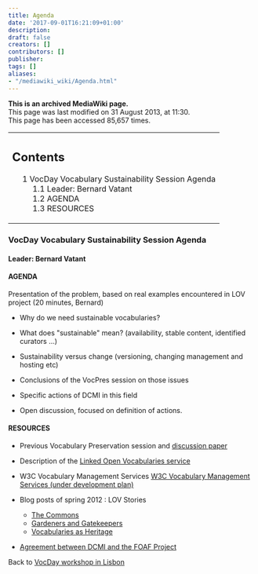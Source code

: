 ```yaml
---
title: Agenda
date: '2017-09-01T16:21:09+01:00'
description: 
draft: false
creators: []
contributors: []
publisher: 
tags: []
aliases:
- "/mediawiki_wiki/Agenda.html"
---
```


 **This is an archived MediaWiki page.**  
This page was last modified on 31 August 2013, at 11:30.  
This page has been accessed 85,657 times.

<table id="toc" class="toc">
  <tr>
    <td>
      <div id="toctitle">
        <h2>Contents</h2>
      </div>
      <ul>
        <li class="toclevel-1 tocsection-1">
          <a href="#VocDay_Vocabulary_Sustainability_Session_Agenda"><span class="tocnumber">1</span> <span class="toctext">VocDay Vocabulary Sustainability Session Agenda</span></a>
          <ul>
            <li class="toclevel-2 tocsection-2"><a href="#Leader:_Bernard_Vatant"><span class="tocnumber">1.1</span> <span class="toctext">Leader: Bernard Vatant</span></a></li>
            <li class="toclevel-2 tocsection-3"><a href="#AGENDA"><span class="tocnumber">1.2</span> <span class="toctext">AGENDA</span></a></li>
            <li class="toclevel-2 tocsection-4"><a href="#RESOURCES"><span class="tocnumber">1.3</span> <span class="toctext">RESOURCES</span></a></li>
          </ul>
        </li>
      </ul>
    </td>
  </tr>
</table>

### VocDay Vocabulary Sustainability Session Agenda

#### Leader: Bernard Vatant

#### AGENDA

Presentation of the problem, based on real examples encountered in LOV project (20 minutes, Bernard)

- Why do we need sustainable vocabularies?
- What does "sustainable" mean? (availability, stable content, identified curators ...)
- Sustainability versus change (versioning, changing management and hosting etc)  
- Conclusions of the VocPres session on those issues

- Specific actions of DCMI in this field   
- Open discussion, focused on definition of actions.

#### RESOURCES

- Previous Vocabulary Preservation session and [discussion paper](/mediawiki_wiki/Vocabulary_Preservation_discussion_paper.md)

- Description of the [Linked Open Vocabularies service](http://lov.okfn.org/dataset/lov/about/)

- W3C Vocabulary Management Services [W3C Vocabulary Management Services (under development plan)](http://www.w3.org/2013/04/vocabs/)

- Blog posts of spring 2012&nbsp;: LOV Stories
  - [The Commons](http://bvatant.blogspot.fr/2012/03/lov-stories-part-1-commons.html)
  - [Gardeners and Gatekeepers](http://bvatant.blogspot.fr/2012/03/lov-stories-part-2-gardeners-and.html)
  - [Vocabularies as Heritage](http://bvatant.blogspot.fr/2012/04/lov-stories-part-3-vocabularies-as.html)

- [Agreement between DCMI and the FOAF Project](http://dublincore.org/documents/2011/05/02/dcmi-foaf/)

Back to [VocDay workshop in Lisbon](/mediawiki_wiki/VocDay_workshop_in_Lisbon.md)


